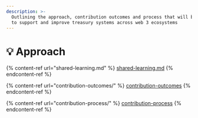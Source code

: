 ```yaml
---
description: >-
  Outlining the approach, contribution outcomes and process that will be adopted
  to support and improve treasury systems across web 3 ecosystems
---
```


# 💡 Approach

{% content-ref url="shared-learning.md" %}
[shared-learning.md](shared-learning.md)
{% endcontent-ref %}

{% content-ref url="contribution-outcomes/" %}
[contribution-outcomes](contribution-outcomes/)
{% endcontent-ref %}

{% content-ref url="contribution-process/" %}
[contribution-process](contribution-process/)
{% endcontent-ref %}
